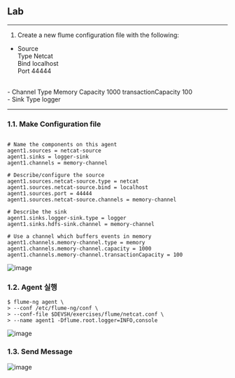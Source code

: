 ## Lab
___
1. Create a new flume configuration file with the following:


- Source  
    Type Netcat  
    Bind localhost  
    Port 44444  
<br>
- Channel  
    Type Memory  
    Capacity 1000  
    transactionCapacity 100  
<br>    
- Sink  
    Type logger  


---

### 1.1.  Make Configuration file

```vi

# Name the components on this agent
agent1.sources = netcat-source
agent1.sinks = logger-sink
agent1.channels = memory-channel

# Describe/configure the source
agent1.sources.netcat-source.type = netcat
agent1.sources.netcat-source.bind = localhost
agent1.sources.port = 44444
agent1.sources.netcat-source.channels = memory-channel

# Describe the sink
agent1.sinks.logger-sink.type = logger
agent1.sinks.hdfs-sink.channel = memory-channel

# Use a channel which buffers events in memory
agent1.channels.memory-channel.type = memory
agent1.channels.memory-channel.capacity = 1000
agent1.channels.memory-channel.transactionCapacity = 100

```

![image](https://user-images.githubusercontent.com/28293389/55768699-dc6b1b80-5ab8-11e9-87ae-dba76e284a37.png)


### 1.2. Agent 실행

```console
$ flume-ng agent \
> --conf /etc/flume-ng/conf \
> --conf-file $DEVSH/exercises/flume/netcat.conf \
> --name agent1 -Dflume.root.logger=INFO,console
```

![image](https://user-images.githubusercontent.com/28293389/55768791-2f44d300-5ab9-11e9-94a6-29a00edae301.png)

### 1.3. Send Message

![image](https://user-images.githubusercontent.com/28293389/55768974-fa854b80-5ab9-11e9-9451-988f11276283.png)

